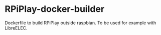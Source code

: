 # RPiPlay-docker-builder
Dockerfile to build RPiPlay outside raspbian. To be used for example with LibreELEC.
